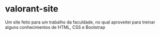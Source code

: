 # valorant-site
Um site feito para um trabalho da faculdade, no qual aproveitei para treinar alguns conhecimentos de HTML, CSS e Bootstrap
